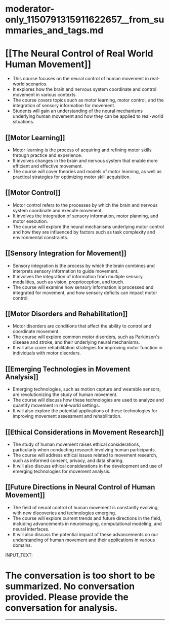 # moderator-only_1150791315911622657__from_summaries_and_tags.md

# [[The Neural Control of Real World Human Movement]]
- This course focuses on the neural control of human movement in real-world scenarios.
- It explores how the brain and nervous system coordinate and control movement in various contexts.
- The course covers topics such as motor learning, motor control, and the integration of sensory information for movement.
- Students will gain an understanding of the neural mechanisms underlying human movement and how they can be applied to real-world situations.

## [[Motor Learning]]
- Motor learning is the process of acquiring and refining motor skills through practice and experience.
- It involves changes in the brain and nervous system that enable more efficient and effective movement.
- The course will cover theories and models of motor learning, as well as practical strategies for optimizing motor skill acquisition.

## [[Motor Control]]
- Motor control refers to the processes by which the brain and nervous system coordinate and execute movement.
- It involves the integration of sensory information, motor planning, and motor execution.
- The course will explore the neural mechanisms underlying motor control and how they are influenced by factors such as task complexity and environmental constraints.

## [[Sensory Integration for Movement]]
- Sensory integration is the process by which the brain combines and interprets sensory information to guide movement.
- It involves the integration of information from multiple sensory modalities, such as vision, proprioception, and touch.
- The course will examine how sensory information is processed and integrated for movement, and how sensory deficits can impact motor control.

## [[Motor Disorders and Rehabilitation]]
- Motor disorders are conditions that affect the ability to control and coordinate movement.
- The course will explore common motor disorders, such as Parkinson's disease and stroke, and their underlying neural mechanisms.
- It will also cover rehabilitation strategies for improving motor function in individuals with motor disorders.

## [[Emerging Technologies in Movement Analysis]]
- Emerging technologies, such as motion capture and wearable sensors, are revolutionizing the study of human movement.
- The course will discuss how these technologies are used to analyze and quantify movement in real-world settings.
- It will also explore the potential applications of these technologies for improving movement assessment and rehabilitation.

## [[Ethical Considerations in Movement Research]]
- The study of human movement raises ethical considerations, particularly when conducting research involving human participants.
- The course will address ethical issues related to movement research, such as informed consent, privacy, and data sharing.
- It will also discuss ethical considerations in the development and use of emerging technologies for movement analysis.

## [[Future Directions in Neural Control of Human Movement]]
- The field of neural control of human movement is constantly evolving, with new discoveries and technologies emerging.
- The course will explore current trends and future directions in the field, including advancements in neuroimaging, computational modeling, and neural interfaces.
- It will also discuss the potential impact of these advancements on our understanding of human movement and their applications in various domains.

INPUT_TEXT:



The conversation is too short to be summarized.
No conversation provided. Please provide the conversation for analysis.
==========





___

